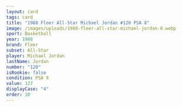 ```yaml
---
layout: card
tags: card
title: "1988 Fleer All-Star Michael Jordan #120 PSA 8"
image: /images/uploads/1988-fleer-all-star-michael-jordan-8.webp
sport: Basketball
year: 1988
brand: Fleer
subset: All-Star
player: Michael Jordan
lastName: Jordan
number: "120"
isRookie: false
condition: PSA 8
value: 127
displayCase: "4"
order: 10
---
```


